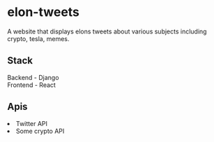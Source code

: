 # elon-tweets

A website that displays elons tweets about various subjects including crypto, tesla, memes.

## Stack
Backend - Django
<br>
Frontend - React

## Apis
<li>Twitter API </li>
<li>Some crypto API </li>
